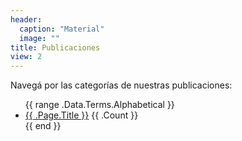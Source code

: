```yaml
---
header:
  caption: "Material"
  image: ""
title: Publicaciones
view: 2
---
```

Navegá por las categorías de nuestras publicaciones: 
<ul>
  {{ range .Data.Terms.Alphabetical }}
    <li><a href="{{< list_categories >}}">{{ .Page.Title }}</a> {{ .Count }}</li>
  {{ end }}
</ul>

